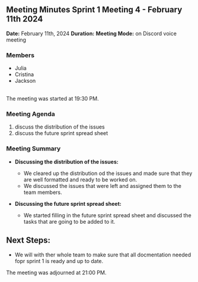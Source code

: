 ## Meeting Minutes Sprint 1 Meeting 4 - February 11th 2024

**Date:** February 11th, 2024
**Duration:** 
**Meeting Mode:** on Discord voice meeting

### Members
- Julia
- Cristina
- Jackson


<br>The meeting was started at 19:30 PM.

### Meeting Agenda

1. discuss the distribution of the issues
2. discuss the future sprint spread sheet

### Meeting Summary
- **Discussing the distribution of the issues:** 
  - We cleared up the distribution od the issues and made sure that they are well formatted and ready to be worked on.
  - We discussed the issues that were left and assigned them to the team members.

- **Discussing the future sprint spread sheet:**
   - We started filling in the future sprint spread sheet and discussed the tasks that are going to be added to it.


## Next Steps:
   - We will with ther whole team to make sure that all docmentation needed fopr sprint 1 is ready and up to date.


The meeting was adjourned at 21:00 PM.

